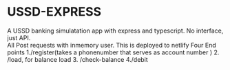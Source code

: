 # USSD-EXPRESS
A USSD banking simulatation app with express and typescript. No interface, just API.   
All Post requests with inmemory user. 
This is deployed to netlify
Four End points
1./register(takes a phonenumber that serves as account number )
2. /load, for balance load
3. /check-balance
4./debit